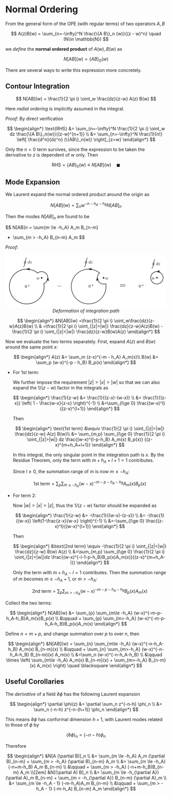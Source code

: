 <style>
    .katex {
        font-size: 1.1em;
    }
    .remark {
        border-radius: 15px;
        padding: 20px;
        background-color: SeaGreen;
        color: White;
    }
    .result {
        border-radius: 15px;
        padding: 20px;
        background-color: DarkSlateBlue;
        color: White;
    }
</style>

# Normal Ordering

From the general form of the OPE (with regular terms) of two operators $A,B$

$$
A(z)B(w)
= \sum_{n=-\infty}^N 
\frac{\{A B\}_n (w)}{(z - w)^n} \quad
(N\in \mathbb{N})
$$

we *define* the **normal ordered product** of $A(w),B(w)$ as

$$
N[A B](w)=\{A B\}_0(w)
$$

There are several ways to write this expression more concretely.



## Contour Integration

$$
N[AB](w) = 
\frac{1}{2 \pi i} \oint_w \frac{dz}{z-w} A(z) B(w)
$$

Here *radial ordering* is implicitly assumed in the integral.

*Proof*: By direct verification

$$
\begin{align*}
    \text{RHS}
    &= \sum_{n=-\infty}^N \frac{1}{2 \pi i} 
    \oint_w dz \frac{\{A B\}_n(w)}{(z-w)^{n+1}}
    \\
    &= \sum_{n=-\infty}^N \frac{1}{n!} \left[
        \frac{d^n}{dz^n} (\{AB\}_n(w))
    \right]_{z=w}
\end{align*}
$$

Only the $n=0$ term survives, since the expression to be taken the derivative to $z$ is dependent of $w$ only. Then

$$
\text{RHS} = \{A B\}_0(w)
\equiv N[AB](w)
\quad \blacksquare
$$

## Mode Expansion

We Laurent expand the normal ordered product around the origin as

$$
N[AB](w)=\sum_n  w^{-n-h_A-h_B} N[AB]_n
$$

Then the modes $N[AB]_n$ are found to be

$$
N[AB]_n
= \sum_{m \le -h_A} A_m B_{n-m}
+ \sum_{m > -h_A} B_{n-m} A_m
$$

*Proof*:

<center>

![integration path](images/norm_ord_int_path.png)   
*Deformation of integration path*

</center>

$$
\begin{align*}
    &N[AB](w)
    =\frac{1}{2 \pi i} \oint_w\frac{dz}{z-w}A(z)B(w)
    \\
    &
    =\frac{1}{2 \pi i} 
    \oint_{|z|>|w|} \frac{dz}{z-w}A(z)B(w)
    - \frac{1}{2 \pi i} 
    \oint_{|z|<|w|} \frac{dz}{z-w}B(w)A(z)
\end{align*}
$$

Now we evaluate the two terms separately. First, expand $A(z)$ and
$B(w)$ around the same point $x$:

$$
\begin{align*}
    A(z) &= \sum_m (z-x)^{-m - h_A} A_m(x)\\
    B(w) &= \sum_p (w-x)^{-p - h_B} B_p(x)
\end{align*}
$$

- For 1st term:

    We further impose the requirement $|z|>|x|>|w|$ so that we can also expand the $1/(z-w)$ factor in the integrals as

    $$
    \begin{align*}
        \frac{1}{z-w} 
        &= \frac{1}{(z-x)-(w-x)}
        \\
        &= \frac{1}{(z-x)} \left(
            1 - \frac{w-x}{z-x} 
        \right)^{-1}
        \\
        &=\sum_{l\ge 0} \frac{(w-x)^l}{(z-x)^{l+1}}
    \end{align*}
    $$

    Then

    $$
    \begin{align*}
        \text{1st term}
        &\equiv \frac{1}{2 \pi i} 
        \oint_{|z|>|w|} \frac{dz}{z-w} A(z) B(w)\\
        &= \sum_{m,p} \sum_{l\ge 0} 
        \frac{1}{2 \pi i} \oint_{|z|>|w|} dz 
        \frac{(w-x)^{l-p-h_B} A_m(x) B_p(x)}
            {(z-x)^{m+h_A+l+1}}
    \end{align*}
    $$

    In this integral, the only singular point in the integration path is $x$. By the Residue Theorem, only the term with $m+h_A+l+1=1$ contributes. 
    
    Since $l\ge 0$, the summation range of $m$ is now $m\le -h_A$:

    $$
    \text{1st term}
    =\sum_{p} \sum_{m\le -h_A} 
    (w-x)^{-m-p-h_A-h_B} A_m(x) B_p(x)
    $$

- For term 2:

    Now $|w|>|x|>|z|$, thus the $1/(z-w)$ factor should be expanded as

    $$
    \begin{align*}
        \frac{1}{z-w}
        &= -\frac{1}{(w-x)-(z-x)}
        \\
        &= -\frac{1}{(w-x)} \left(1-\frac{z-x}{w-x} \right)^{-1}
        \\
        &=-\sum_{l\ge 0} \frac{(z-x)^l}{(w-x)^{l+1}}
    \end{align*}
    $$

    Then

    $$
    \begin{align*}
        &\text{2nd term} \equiv
        -\frac{1}{2 \pi i} 
        \oint_{|z|<|w|} \frac{dz}{z-w} B(w) A(z)
        \\
        &=\sum_{m,p} \sum_{l\ge 0} \frac{1}{2 \pi i} \oint_{|z|<|w|}dz \frac{(w-x)^{-l-1-p-h_B}B_p(x)A_m(x)}{(z-x)^{m+h_A-l}}
    \end{align*}
    $$

    Only the term with $m+h_A-l=1$ contributes. Then the summation range of $m$ becomes $m\ge -h_A+1$, or $m>-h_A$:

    $$
    \text{2nd term} 
    = \sum_{p} \sum_{m > -h_A} 
    (w-x)^{-m-p-h_A-h_B} B_p(x) A_m(x)
    $$

Collect the two terms:

$$
\begin{align*}
    N[AB](w)
    &= \sum_{p} \sum_{m\le -h_A} (w-x)^{-m-p-h_A-h_B}A_m(x)B_p(x)
    \\ &\qquad
    + \sum_{p} \sum_{m>-h_A} (w-x)^{-m-p-h_A-h_B}B_p(x)A_m(x)
\end{align*}
$$

Define $n=m+p$, and change summation over $p$ to over $n$, then

$$
\begin{align*}
    &N[AB](w)
    = \sum_{n} \sum_{m\le -h_A} (w-x)^{-n-h_A-h_B} A_m(x) B_{n-m}(x)
    \\ &\qquad
    + \sum_{n} \sum_{m>-h_A} (w-x)^{-n-h_A-h_B} B_{n-m}(x) A_m(x)
    \\
    &=\sum_n (w-x)^{-n-h_A-h_B} 
    \\ &\qquad \times
    \left(
        \sum_{m\le -h_A} A_m(x) B_{n-m}(x)
        + \sum_{m>-h_A} B_{n-m}(x) A_m(x)
    \right) 
    \quad \blacksquare
\end{align*}
$$

## Useful Corollaries

The *derivative* of a field $\partial \phi$ has the following Laurent expansion

$$
\begin{align*}
    \partial \phi(z)
    &= \partial \sum_n z^{-n-h} \phi_n
    \\
    &= \sum_n (-n-h) z^{-n-(h+1)} \phi_n
\end{align*}
$$

This means $\partial \phi$ has conformal dimension $h+1$, with Laurent modes related to those of $\phi$ by

$$
(\partial \phi)_n = (-n-h) \phi_n
$$

Therefore

$$
\begin{align*}
    &N[A (\partial B)]_n
    \\
    &= \sum_{m \le -h_A} A_m (\partial B)_{n-m}
    + \sum_{m > -h_A} (\partial B)_{n-m} A_m
    \\
    &= \sum_{m \le -h_A} (-n+m-h_B) A_m B_{n-m}
    \\ &\qquad
    + \sum_{m > -h_A} (-n+m-h_B)B_{n-m} A_m
    \\[2em]
    &N[(\partial A) B]_n
    \\
    &= \sum_{m \le -h_{\partial A}} (\partial A)_m B_{n-m}
    + \sum_{m > -h_{\partial A}} B_{n-m} (\partial A)_m
    \\
    &= \sum_{m \le -h_A - 1} (-m-h_A)A_m B_{n-m}
    \\ &\qquad
    + \sum_{m > -h_A - 1} (-m-h_A) B_{n-m} A_m
\end{align*}
$$
